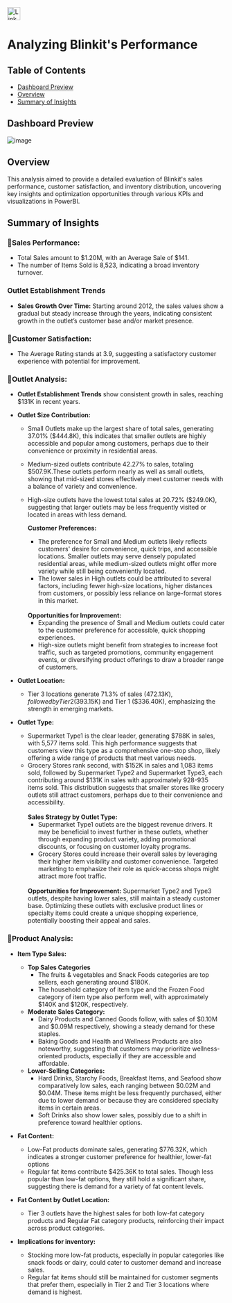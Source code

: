 <a href="https://www.linkedin.com/in/kshitija-chilbule-b98515309/" target="_blank">
  <img src="https://img.shields.io/badge/LinkedIn-Connect-blue?style=flat&logo=linkedin" alt="LinkedIn Badge" style="height: 30px; width: auto;">
</a>

# Analyzing Blinkit's Performance

## Table of Contents
- [Dashboard Preview](#dashboard-preview)
- [Overview](#overview)
- [Summary of Insights](#summary-of-insights)

## Dashboard Preview

![image](https://github.com/user-attachments/assets/103fbee0-2f9a-4ae6-aa31-419522b7d7ed)


## Overview
This analysis aimed to provide a detailed evaluation of Blinkit's sales performance, customer satisfaction, and inventory distribution, uncovering key insights and optimization opportunities through various KPIs and visualizations in PowerBI.

## Summary of Insights

### 🔰Sales Performance:
- Total Sales amount to $1.20M, with an Average Sale of $141.
- The number of Items Sold is 8,523, indicating a broad inventory turnover.

### Outlet Establishment Trends
- <b>Sales Growth Over Time:</b>
Starting around 2012, the sales values show a gradual but steady increase through the years, indicating consistent growth in the outlet’s customer base and/or market presence.

### 🔰Customer Satisfaction:
- The Average Rating stands at 3.9, suggesting a satisfactory customer experience with potential for improvement.

### 🔰Outlet Analysis:
- <b>Outlet Establishment Trends</b>
show consistent growth in sales, reaching $131K in recent years.

- <b>Outlet Size Contribution: </b>
  - Small Outlets make up the largest share of total sales, generating 37.01% ($444.8K), this indicates that smaller outlets are highly accessible and popular among customers, perhaps due to their convenience or proximity in residential areas.
  - Medium-sized outlets contribute 42.27% to sales, totaling $507.9K.These outlets perform nearly as well as small outlets, showing that mid-sized stores effectively meet customer needs with a balance of variety and convenience.
  - High-size outlets have the lowest total sales at 20.72% ($249.0K), suggesting that larger outlets may be less frequently visited or located in areas with less demand.
    <br>
    
    <b>Customer Preferences: </b>
    - The preference for Small and Medium outlets likely reflects customers' desire for convenience, quick trips, and accessible locations. Smaller outlets may serve densely populated residential areas, while 
      medium-sized outlets might offer more variety while still being conveniently located.
    - The lower sales in High outlets could be attributed to several factors, including fewer high-size locations, higher distances from customers, or possibly less reliance on large-format stores in this 
      market.
    <br>
    <b>Opportunities for Improvement:</b>
    
    - Expanding the presence of Small and Medium outlets could cater to the customer preference for accessible, quick shopping experiences.
    - High-size outlets might benefit from strategies to increase foot traffic, such as targeted promotions, community engagement events, or diversifying product offerings to draw a broader range of customers.


- <b>Outlet Location: </b>
   - Tier 3 locations generate 71.3% of sales ($472.13K), followed by Tier 2 ($393.15K) and Tier 1 ($336.40K), emphasizing the strength in emerging markets.

- <b>Outlet Type: </b>
   - Supermarket Type1 is the clear leader, generating $788K in sales, with 5,577 items sold. This high performance suggests that customers view this type as a comprehensive one-stop shop, likely offering a wide range of products that meet various needs.
   - Grocery Stores rank second, with $152K in sales and 1,083 items sold, followed by Supermarket Type2 and Supermarket Type3, each contributing around $131K in sales with approximately 928-935 items sold. This distribution suggests that smaller stores like grocery outlets still attract customers, perhaps due to their convenience and accessibility.
     <br>
     <br>
     <b>Sales Strategy by Outlet Type:</b>
     - Supermarket Type1 outlets are the biggest revenue drivers. It may be beneficial to invest further in these outlets, whether through expanding product variety, adding promotional discounts, or focusing on 
       customer loyalty programs.
     - Grocery Stores could increase their overall sales by leveraging their higher item visibility and customer convenience. Targeted marketing to emphasize their role as quick-access shops might attract more 
       foot traffic.
     <br>
     <b>Opportunities for Improvement:</b>
     Supermarket Type2 and Type3 outlets, despite having lower sales, still maintain a steady customer base. Optimizing these outlets with exclusive product lines or specialty items could create a unique 
     shopping experience, potentially boosting their appeal and sales.
  

 
### 🔰Product Analysis:
- <b>Item Type Sales:</b>
  - <b>Top Sales Categories</b>
    - The fruits & vegetables and Snack Foods categories are top sellers, each generating around $180K.
    - The household category of item type and the Frozen Food category of item type also perform well, with approximately $140K and $120K, respectively.
  - <b>Moderate Sales Category:</b>
    - Dairy Products and Canned Goods follow, with sales of $0.10M and $0.09M respectively, showing a steady demand for these staples.
    - Baking Goods and Health and Wellness Products are also noteworthy, suggesting that customers may prioritize wellness-oriented products, especially if they are accessible and affordable.
  - <b>Lower-Selling Categories:</b>
    - Hard Drinks, Starchy Foods, Breakfast Items, and Seafood show comparatively low sales, each ranging between $0.02M and $0.04M. These items might be less frequently purchased, either due to lower demand or because they are considered specialty items in certain areas.
    - Soft Drinks also show lower sales, possibly due to a shift in preference toward healthier options.
  
- <b>Fat Content:</b>
  - Low-Fat products dominate sales, generating $776.32K, which indicates a stronger customer preference for healthier, lower-fat options
  - Regular fat items contribute $425.36K to total sales. Though less popular than low-fat options, they still hold a significant share, suggesting there is demand for a variety of fat content levels.
- <b>Fat Content by Outlet Location:</b>
  - Tier 3 outlets have the highest sales for both low-fat category products and Regular Fat category products, reinforcing their impact across product categories.
- <b>Implications for inventory: </b>
  - Stocking more low-fat products, especially in popular categories like snack foods or dairy, could cater to customer demand and increase sales.
  - Regular fat items should still be maintained for customer segments that prefer them, especially in Tier 2 and Tier 3 locations where demand is highest.
